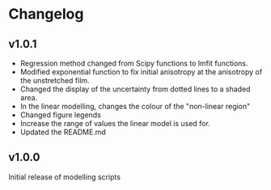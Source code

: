 # Changelog

## v1.0.1

- Regression method changed from Scipy functions to lmfit functions.
- Modified exponential function to fix initial anisotropy at the anisotropy of the unstretched film.
- Changed the display of the uncertainty from dotted lines to a shaded area.
- In the linear modelling, changes the colour of the "non-linear region"
- Changed figure legends
- Increase the range of values the linear model is used for.
- Updated the README.md

## v1.0.0

Initial release of modelling scripts

